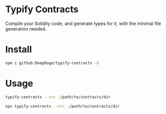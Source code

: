 # Typify Contracts

Compile your Solidity code, and generate types for it, with the minimal file generation needed.

# Install

```bash
npm i github:DeepDoge/typify-contracts -D
```

# Usage

```bash
typify-contracts --src ./path/to/contracts/dir
```

```bash
npx typify-contracts --src ./path/to/contracts/dir
```
